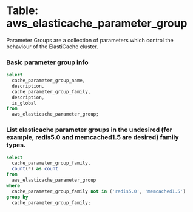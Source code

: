 # Table: aws_elasticache_parameter_group

Parameter Groups are a collection of parameters which control the behaviour of the ElastiCache cluster.

### Basic parameter group info

```sql
select
  cache_parameter_group_name,
  description,
  cache_parameter_group_family,
  description,
  is_global
from
  aws_elasticache_parameter_group;
```


### List elasticache parameter groups in the undesired (for example, redis5.0 and memcached1.5 are desired) family types.

```sql
select
  cache_parameter_group_family,
  count(*) as count
from
  aws_elasticache_parameter_group
where
  cache_parameter_group_family not in ('redis5.0', 'memcached1.5')
group by
  cache_parameter_group_family;
```
